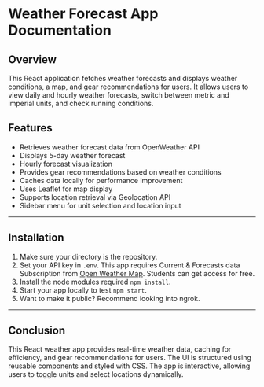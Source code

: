 # Weather Forecast App Documentation

## Overview
This React application fetches weather forecasts and displays weather conditions, a map, and gear recommendations for users. It allows users to view daily and hourly weather forecasts, switch between metric and imperial units, and check running conditions.

## Features
- Retrieves weather forecast data from OpenWeather API
- Displays 5-day weather forecast
- Hourly forecast visualization
- Provides gear recommendations based on weather conditions
- Caches data locally for performance improvement
- Uses Leaflet for map display
- Supports location retrieval via Geolocation API
- Sidebar menu for unit selection and location input

---

## Installation

1. Make sure your directory is the repository.
2. Set your API key in `.env`. This app requires Current & Forecasts data Subscription from [Open Weather Map](https://openweathermap.org/price). Students can get access for free.
3. Install the node modules required `npm install`.
4. Start your app locally to test `npm start`.
5. Want to make it public? Recommend looking into ngrok.


---

## Conclusion
This React weather app provides real-time weather data, caching for efficiency, and gear recommendations for users. The UI is structured using reusable components and styled with CSS. The app is interactive, allowing users to toggle units and select locations dynamically.


